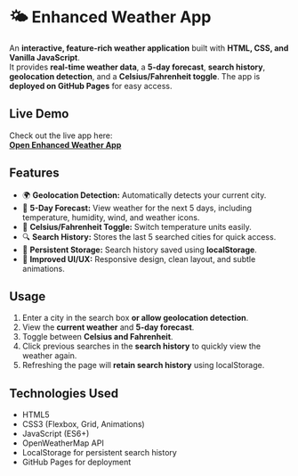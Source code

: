 # 🌤️ Enhanced Weather App

An **interactive, feature-rich weather application** built with **HTML, CSS, and Vanilla JavaScript**.  
It provides **real-time weather data**, a **5-day forecast**, **search history**, **geolocation detection**, and a **Celsius/Fahrenheit toggle**. The app is **deployed on GitHub Pages** for easy access.  


## **Live Demo**
Check out the live app here:  
[**Open Enhanced Weather App**](https://kimaniimmaculate.github.io/Enhanced-Weather-App/)  


## **Features**
- 🌍 **Geolocation Detection:** Automatically detects your current city.  
- 📅 **5-Day Forecast:** View weather for the next 5 days, including temperature, humidity, wind, and weather icons.  
- 🔄 **Celsius/Fahrenheit Toggle:** Switch temperature units easily.  
- 🔍 **Search History:** Stores the last 5 searched cities for quick access.  
- 💾 **Persistent Storage:** Search history saved using **localStorage**.  
- 🎨 **Improved UI/UX:** Responsive design, clean layout, and subtle animations.  


## Usage

1. Enter a city in the search box **or allow geolocation detection**.  
2. View the **current weather** and **5-day forecast**.  
3. Toggle between **Celsius and Fahrenheit**.  
4. Click previous searches in the **search history** to quickly view the weather again.  
5. Refreshing the page will **retain search history** using localStorage.  

## Technologies Used

- HTML5  
- CSS3 (Flexbox, Grid, Animations)  
- JavaScript (ES6+)  
- OpenWeatherMap API  
- LocalStorage for persistent search history  
- GitHub Pages for deployment

